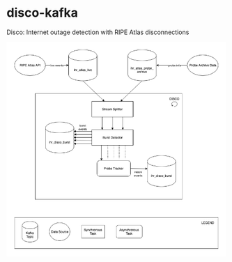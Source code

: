 # disco-kafka
Disco: Internet outage detection with RIPE Atlas disconnections

![architecture](https://github.com/InternetHealthReport/disco-kafka/blob/master/misc/discoKafkaArchitecture.png)
